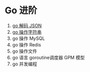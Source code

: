 # Go 进阶
1. [go 解码 JSON](https://mp.weixin.qq.com/s/OyPlXss8L6zSb0HGIydbrw)
2. [go 操作字符串](https://mp.weixin.qq.com/s/ZULa_S-jSOMHS0-SiFqz4A)
3. go 操作 MySQL
4. go 操作 Redis
5. go 操作文件
6. go 语言 goroutine调度器 GPM 模型
7. go 并发编程